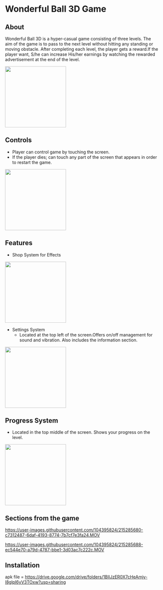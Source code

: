 # Wonderful Ball 3D Game

## About
Wonderful Ball 3D is a hyper-casual game consisting of three levels. The aim of the game is to pass to the next level without hitting any standing or moving obstacle. After completing each level, the player gets a reward.If the player want, S/he can increase His/her earnings by watching the rewarded advertisement at the end of the level.


<img src="https://user-images.githubusercontent.com/99080432/214618167-f6b14e91-05cf-43e1-af75-4760d534b334.png" width="200">

## Controls
- Player can control game by touching the screen.
- If the player dies; can touch any part of the screen that appears in order to restart the game.

<img src="https://user-images.githubusercontent.com/99080432/214945138-2a0afc57-8397-4c6b-a459-64c20ada0aea.gif" width="200"> 


## Features
- Shop System for Effects

<img src="https://user-images.githubusercontent.com/99080432/214931258-2fa7c8fd-f0bc-4f0c-9098-6be036e481e4.gif" width="200"> 


- Settings System
  * Located at the top left of the screen.Offers on/off management for sound and vibration. Also includes the information section.


<img src="https://user-images.githubusercontent.com/99080432/214942422-6a922d76-99bf-4bae-b09c-33d4c53d0d0e.gif" width="200"> 

## Progress System 
- Located in the top middle of the screen. Shows your progress on the level.


<img src="https://user-images.githubusercontent.com/99080432/214660126-0252150a-ecaa-4364-876a-ad86d9e6c6b2.png" width="200"> 

## Sections from the game


https://user-images.githubusercontent.com/104395824/215285680-c7312487-6daf-4193-8774-7b7cf7e3fa24.MOV



https://user-images.githubusercontent.com/104395824/215285688-ec544e70-a79d-4787-bbe1-3d03ac7c222c.MOV


## Installation

apk file = https://drive.google.com/drive/folders/1BIlJzER0X7cHeAmjy-l8glpI6yV3TOxw?usp=sharing

